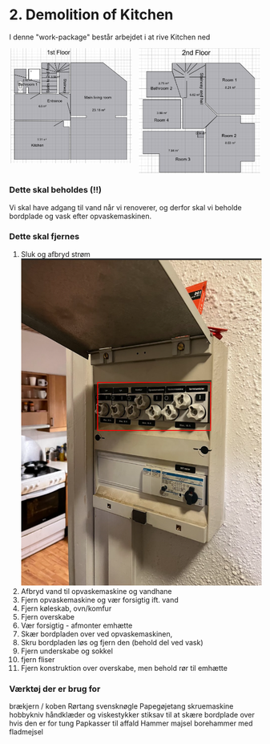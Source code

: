 # 2. Demolition of Kitchen


I denne "work-package" består arbejdet i at rive Kitchen ned 

<p style="text-align:center;">
  <img src="figures/1stFloor.png" alt="1. sal"
       style="width:48%;display:inline-block;vertical-align:top;margin-right:2%;break-inside:avoid;page-break-inside:avoid;">
  <img src="figures/2ndFloor.png" alt="2. sal"
       style="width:48%;display:inline-block;vertical-align:top;break-inside:avoid;page-break-inside:avoid;">
</p>



### Dette skal beholdes (!!)
Vi skal have adgang til vand når vi renoverer, og derfor skal vi beholde bordplade og vask efter opvaskemaskinen.



### Dette skal fjernes
1. Sluk og afbryd strøm 
![alt text](figures/image-14.png)
2. Afbryd vand til opvaskemaskine og vandhane
3. Fjern opvaskemaskine og vær forsigtig ift. vand 
4. Fjern køleskab, ovn/komfur
5. Fjern overskabe
6. Vær forsigtig - afmonter emhætte
7. Skær bordpladen over ved opvaskemaskinen, 
8. Skru bordpladen løs og fjern den (behold del ved vask)
9.  Fjern underskabe og sokkel
10. fjern fliser 
11. Fjern konstruktion over overskabe, men behold rør til emhætte


### Værktøj der er brug for
brækjern / koben
Rørtang
svensknøgle
Papegøjetang
skruemaskine
hobbykniv
håndklæder og viskestykker
stiksav til at skære bordplade over hvis den er for tung
Papkasser til affald
Hammer 
majsel
borehammer med fladmejsel